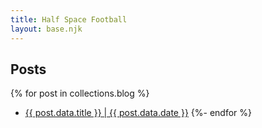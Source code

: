 ```yaml
---
title: Half Space Football
layout: base.njk
---
```


## Posts

{% for post in collections.blog %}

- [{{ post.data.title }} | {{ post.data.date }}]({{post.url}})
  {%- endfor %}
